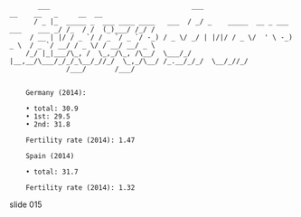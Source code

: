            ___                                   ___                                   __    __   _     __  __
          / _ |_  _____ _  ___ ____ ____   ___  / _/ _    _____  __ _ ___ ___    ___ _/ /_  / /  (_)___/ /_/ /
         / __ | |/ / _ `/ / _ `/ _ `/ -_) / _ \/ _/ | |/|/ / _ \/  ' \ -_) _ \  / _ `/ __/ / _ \/ / __/ __/ _ \
        /_/ |_|___/\_, /  \_,_/\_, /\__/  \___/_/   |__,__/\___/_/_/_\__/_//_/  \_,_/\__/ /_.__/_/_/  \__/_//_/
                  /___/       /___/


        Germany (2014):

        • total: 30.9
        • 1st: 29.5
        • 2nd: 31.8

        Fertility rate (2014): 1.47

        Spain (2014)

        • total: 31.7

        Fertility rate (2014): 1.32

















































































slide 015
